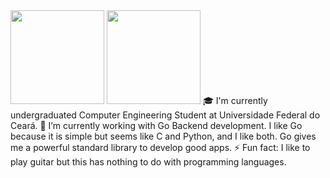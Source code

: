  <img height = "150em" src = "https://github-readme-stats.vercel.app/api?username=lcslima45&show_icons=true&theme=radical&include_all_commits=true&count_private=true" />
 <img height = "150em" src = "https://github-readme-stats.vercel.app/api/top-langs/?username=lcslima45&layout=compact&langs_count=16&theme=radical" />
🎓 I'm currently undergraduated Computer Engineering Student at Universidade Federal do Ceará.
🔭 I’m currently working with Go Backend development. I like Go because it is simple but seems like C and Python, and I like both. Go gives me a powerful standard library to develop good apps. 
⚡ Fun fact: I like to play guitar but this has nothing to do with programming languages.

<!--
**lcslima45/lcslima45** is a ✨ _special_ ✨ repository because its `README.md` (this file) appears on your GitHub profile.

Here are some ideas to get you started:

- 🔭 I’m currently working on ...
- 🌱 I’m currently learning ...
- 👯 I’m looking to collaborate on ...
- 🤔 I’m looking for help with ...
- 💬 Ask me about ...
- 📫 How to reach me: ...
- 😄 Pronouns: ...
- ⚡ Fun fact: ...
-->
